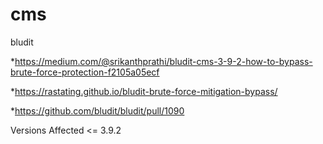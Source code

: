 # cms
bludit 

*https://medium.com/@srikanthprathi/bludit-cms-3-9-2-how-to-bypass-brute-force-protection-f2105a05ecf 

*https://rastating.github.io/bludit-brute-force-mitigation-bypass/

*https://github.com/bludit/bludit/pull/1090

Versions Affected <= 3.9.2
